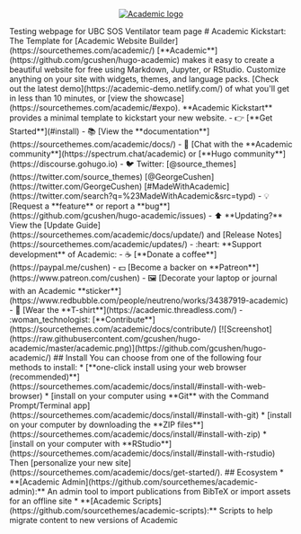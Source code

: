 <p align="center"><a href="https://sourcethemes.com/academic/" target="_blank" rel="noopener"><img src="https://sourcethemes.com/academic/img/logo_200px.png" alt="Academic logo"></a></p>	Testing webpage for UBC SOS Ventilator team page
# Academic Kickstart: The Template for [Academic Website Builder](https://sourcethemes.com/academic/)	
[**Academic**](https://github.com/gcushen/hugo-academic) makes it easy to create a beautiful website for free using Markdown, Jupyter, or RStudio. Customize anything on your site with widgets, themes, and language packs. [Check out the latest demo](https://academic-demo.netlify.com/) of what you'll get in less than 10 minutes, or [view the showcase](https://sourcethemes.com/academic/#expo).	
**Academic Kickstart** provides a minimal template to kickstart your new website.	
- 👉 [**Get Started**](#install)	
- 📚 [View the **documentation**](https://sourcethemes.com/academic/docs/)	
- 💬 [Chat with the **Academic community**](https://spectrum.chat/academic) or [**Hugo community**](https://discourse.gohugo.io)	
- 🐦 Twitter: [@source_themes](https://twitter.com/source_themes) [@GeorgeCushen](https://twitter.com/GeorgeCushen) [#MadeWithAcademic](https://twitter.com/search?q=%23MadeWithAcademic&src=typd)	
- 💡 [Request a **feature** or report a **bug**](https://github.com/gcushen/hugo-academic/issues)	
- ⬆️ **Updating?** View the [Update Guide](https://sourcethemes.com/academic/docs/update/) and [Release Notes](https://sourcethemes.com/academic/updates/)	
- :heart: **Support development** of Academic:	
  - ☕️ [**Donate a coffee**](https://paypal.me/cushen)	
  - 💵 [Become a backer on **Patreon**](https://www.patreon.com/cushen)	
  - 🖼️ [Decorate your laptop or journal with an Academic **sticker**](https://www.redbubble.com/people/neutreno/works/34387919-academic)	
  - 👕 [Wear the **T-shirt**](https://academic.threadless.com/)	
  - :woman_technologist: [**Contribute**](https://sourcethemes.com/academic/docs/contribute/)	
[![Screenshot](https://raw.githubusercontent.com/gcushen/hugo-academic/master/academic.png)](https://github.com/gcushen/hugo-academic/)	
## Install	
You can choose from one of the following four methods to install:	
* [**one-click install using your web browser (recommended)**](https://sourcethemes.com/academic/docs/install/#install-with-web-browser)	
* [install on your computer using **Git** with the Command Prompt/Terminal app](https://sourcethemes.com/academic/docs/install/#install-with-git)	
* [install on your computer by downloading the **ZIP files**](https://sourcethemes.com/academic/docs/install/#install-with-zip)	
* [install on your computer with **RStudio**](https://sourcethemes.com/academic/docs/install/#install-with-rstudio)	
Then [personalize your new site](https://sourcethemes.com/academic/docs/get-started/).	
## Ecosystem	
* **[Academic Admin](https://github.com/sourcethemes/academic-admin):** An admin tool to import publications from BibTeX or import assets for an offline site	
* **[Academic Scripts](https://github.com/sourcethemes/academic-scripts):** Scripts to help migrate content to new versions of Academic
